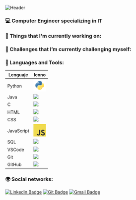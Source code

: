![Header](https://user-images.githubusercontent.com/83289785/233787917-a00b046a-bfa0-4343-95cd-ac29887599eb.png)

### 💻 Computer Engineer specializing in IT

<!--Introduction -->



<!-- Your badges -->


<!-- Profile View Count -->


<!-- Working GIF -->

### 💼 Things that I'm currently working on: 

### 🌱 Challenges that I’m currently challenging myself:

### 🧰 Languages and Tools:
<table>
  <thead>
    <tr>
      <th>Lenguaje</th>
      <th>Icono</th>
    </tr>
  </thead>
  <tbody>
    <tr>
      <td>Python</td>
      <td><i class="fab fa-python"><a href = "https://www.python.org/"><img height="40" src="https://raw.githubusercontent.com/github/explore/80688e429a7d4ef2fca1e82350fe8e3517d3494d/topics/python/python.png"></a></i></td>
    </tr>
    <tr>
      <td>Java</td>
      <td><i class="fab fa-java"><a href = "https://www.java.com/en/"><img height="40" src="https://cdn-icons-png.flaticon.com/512/5968/5968282.png"></a></i></td>
    </tr>
    <tr>
      <td>C</td>
      <td><i class="fas fa-code"><a href = "https://www.w3schools.com/c/c_intro.php"><img height="40" src="https://img.icons8.com/color/512/c-programming.png"></a></i></td>
    </tr>
    <tr>
      <td>HTML</td>
      <td><i class="fab fa-html5"><a href = "https://developer.mozilla.org/en-US/docs/Web/Guide/HTML/HTML5"><img height="40" src="https://cdn-icons-png.flaticon.com/512/732/732212.png"></a></i></td>
    </tr>
    <tr>
      <td>CSS</td>
      <td><i class="fab fa-css3-alt"><a href = "https://developer.mozilla.org/en-US/docs/Archive/CSS3"><img height="40" src="https://cdn.icon-icons.com/icons2/1826/PNG/512/4202020css3htmllogosocialsocialmedia-115668_115633.png"></a></i></td>
    </tr>
    <tr>
      <td>JavaScript</td>
      <td><i class="fab fa-js"><a href = "https://developer.mozilla.org/en-US/docs/Web/JavaScript"><img height="40" src="https://raw.githubusercontent.com/github/explore/80688e429a7d4ef2fca1e82350fe8e3517d3494d/topics/javascript/javascript.png"></a></i></td>
    </tr>
    <tr>
      <td>SQL</td>
      <td><i class="fas fa-database"><a href = "https://www.w3schools.com/sql/"><img height="40" src="https://www.freeiconspng.com/thumbs/sql-server-icon-png/sql-server-icon-png-29.png"></a></i></td>
    </tr>
    <tr>
      <td>VSCode</td>
      <td><i class="fas fa-vsc"><a href = "https://code.visualstudio.com/"><img height="40" src="https://upload.wikimedia.org/wikipedia/commons/thumb/9/9a/Visual_Studio_Code_1.35_icon.svg/1200px-Visual_Studio_Code_1.35_icon.svg.png"></a></i></td>
    </tr>
     <tr>
      <td>Git</td>
      <td><i class="fas fa-git"><a href = "https://git-scm.com/"><img height="40" src="https://academy.aviada.mx/wp-content/uploads/2020/10/git-icon.png"></a></i></td>
    </tr>
     <tr>
      <td>GitHub</td>
      <td><i class="fas fa-github"><a href = "https://github.com"><img height="40" src="https://icones.pro/wp-content/uploads/2021/06/icone-github-bleu.png"></a></i></td>
    </tr>
  </tbody>
</table>

### 🌍 Social networks:
[![Linkedin Badge](https://img.shields.io/badge/LinkedIn-0077B5?style=for-the-badge&logo=linkedin&logoColor=white&link=https://www.linkedin.com/in/adriangarridopantaleon/)](https://www.linkedin.com/in/adriangarridopantaleon)
[![Git Badge](https://img.shields.io/badge/GitHub-100000?style=for-the-badge&logo=github&logoColor=white&link=https://github.com/AdrianGarridoPantaleon)](https://github.com/AdrianGarridoPantaleon)
[![Gmail Badge](https://img.shields.io/badge/Gmail-D14836?style=for-the-badge&logo=gmail&logoColor=white&link=mailto:agarridopantaleon@gmail.com)](mailto:agarridopantaleon@gmail.com)
